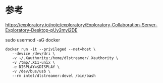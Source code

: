 # 参考
https://exploratory.io/note/exploratory/Exploratory-Collaboration-Server-Exploratory-Desktop-pUy2myi2DE

sudo usermod -aG docker <USER>

```
docker run -it --privileged --net=host \
   --device /dev/dri \
   -v ~/.Xauthority:/home/dlstreamer/.Xauthority \
   -v /tmp/.X11-unix \
   -e DISPLAY=$DISPLAY \
   -v /dev/bus/usb \
   --rm intel/dlstreamer:devel /bin/bash
```